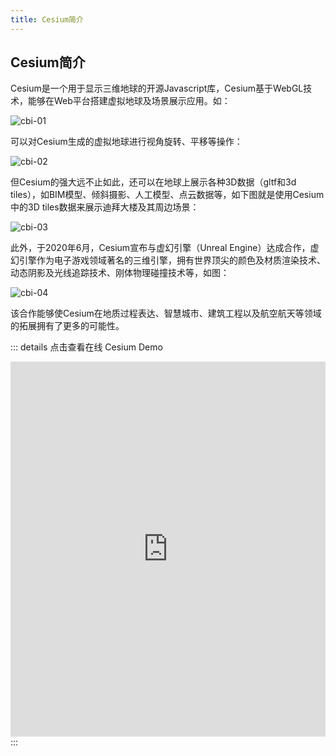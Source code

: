 ```yaml
---
title: Cesium简介
---
```


## Cesium简介

Cesium是一个用于显示三维地球的开源Javascript库，Cesium基于WebGL技术，能够在Web平台搭建虚拟地球及场景展示应用。如：

![cbi-01](/cesium-docs/assets/img/guide/cbi-01.jpg)

可以对Cesium生成的虚拟地球进行视角旋转、平移等操作：

![cbi-02](/cesium-docs/assets/img/guide/cbi-02.gif)

但Cesium的强大远不止如此，还可以在地球上展示各种3D数据（gltf和3d tiles），如BIM模型、倾斜摄影、人工模型、点云数据等，如下图就是使用Cesium中的3D tiles数据来展示迪拜大楼及其周边场景：

![cbi-03](/cesium-docs/assets/img/guide/cbi-03.jpg)

此外，于2020年6月，Cesium宣布与虚幻引擎（Unreal Engine）达成合作，虚幻引擎作为电子游戏领域著名的三维引擎，拥有世界顶尖的颜色及材质渲染技术、动态阴影及光线追踪技术、刚体物理碰撞技术等，如图：

![cbi-04](/cesium-docs/assets/img/guide/cbi-04.jpg)

该合作能够使Cesium在地质过程表达、智慧城市、建筑工程以及航空航天等领域的拓展拥有了更多的可能性。

::: details 点击查看在线 Cesium Demo
<br/>

 <iframe  
 height=600 
 width=100% 
 src="https://syzdev.gitee.io/page/cesium/HelloCesium.html"  
 frameborder=0 >
 </iframe>
:::